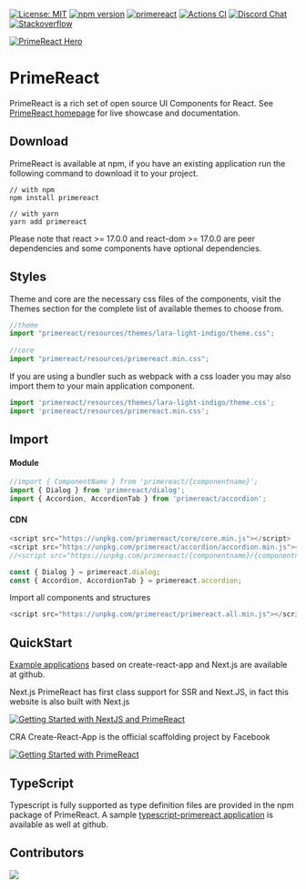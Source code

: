 [![License: MIT](https://img.shields.io/badge/License-MIT-yellow.svg)](https://opensource.org/licenses/MIT)
[![npm version](https://badge.fury.io/js/primereact.svg)](https://badge.fury.io/js/primereact)
[![primereact](https://snyk.io/advisor/npm-package/primereact/badge.svg)](https://snyk.io/advisor/npm-package/primereact)
[![Actions CI](https://github.com/primefaces/primereact/workflows/NodeJS%20CI/badge.svg)](https://github.com/primefaces/primereact/actions/workflows/node.js.yml)
[![Discord Chat](https://img.shields.io/discord/557940238991753223.svg?color=7289da&label=chat&logo=discord)](https://discord.gg/gzKFYnpmCY)
[![Stackoverflow](https://img.shields.io/badge/StackOverflow-primereact-chocolate.svg)](https://stackoverflow.com/questions/tagged/primereact)

[![PrimeReact Hero](https://www.primefaces.org/wp-content/uploads/2021/12/primereact-release-7.jpeg)](https://www.primereact.org)

# PrimeReact

PrimeReact is a rich set of open source UI Components for React. See [PrimeReact homepage](https://www.primereact.org) for live showcase and documentation.

## Download

PrimeReact is available at npm, if you have an existing application run the following command to download it to your project.

```
// with npm
npm install primereact

// with yarn
yarn add primereact
```
Please note that react >= 17.0.0 and react-dom >= 17.0.0 are peer dependencies and some components have optional dependencies.

## Styles
Theme and core are the necessary css files of the components, visit the Themes section for the complete list of available themes to choose from.

```javascript
//theme
import "primereact/resources/themes/lara-light-indigo/theme.css";     
    
//core
import "primereact/resources/primereact.min.css";
```

If you are using a bundler such as webpack with a css loader you may also import them to your main application component.

```javascript
import 'primereact/resources/themes/lara-light-indigo/theme.css';
import 'primereact/resources/primereact.min.css';
```

## Import

#### Module
```javascript
//import { ComponentName } from 'primereact/{componentname}';
import { Dialog } from 'primereact/dialog';
import { Accordion, AccordionTab } from 'primereact/accordion';
```

#### CDN

```javascript
<script src="https://unpkg.com/primereact/core/core.min.js"></script>
<script src="https://unpkg.com/primereact/accordion/accordion.min.js"></script>
//<script src="https://unpkg.com/primereact/{componentname}/{componentname}.min.js"></script>
```

```javascript
const { Dialog } = primereact.dialog;
const { Accordion, AccordionTab } = primereact.accordion;
```

Import all components and structures
```javascript
<script src="https://unpkg.com/primereact/primereact.all.min.js"></script>
```

## QuickStart

[Example applications](https://github.com/primefaces/primereact-examples) based on create-react-app and Next.js are available at github.

Next.js
PrimeReact has first class support for SSR and Next.JS, in fact this website is also built with Next.js

[![Getting Started with NextJS and PrimeReact](http://img.youtube.com/vi/OrRffCobuts/0.jpg)](http://www.youtube.com/watch?v=OrRffCobuts "Getting Started with NextJS and PrimeReact")

CRA
Create-React-App is the official scaffolding project by Facebook

[![Getting Started with PrimeReact](http://img.youtube.com/vi/Prz3phy2bHY/0.jpg)](http://www.youtube.com/watch?v=Prz3phy2bHY "Getting Started with PrimeReact")


## TypeScript

Typescript is fully supported as type definition files are provided in the npm package of PrimeReact. A sample [typescript-primereact application](https://github.com/primefaces/primereact-examples/tree/main/cra-basic-ts) is available as well at github.

## Contributors

<a href="https://github.com/primefaces/primereact/graphs/contributors">
  <img src="https://contrib.rocks/image?repo=primefaces/primereact" />
</a>
